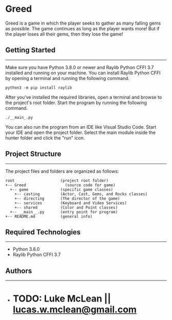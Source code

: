 # Greed
Greed is a game in which the player seeks to gather as many falling gems as possible. The game continues as long as the player wants more! But if the player loses all their gems, then they lose the game!

## Getting Started
---
Make sure you have Python 3.8.0 or newer and Raylib Python CFFI 3.7 installed and running on your machine. You can install Raylib Python CFFI by opening a terminal and running the following command.
```
python3 -m pip install raylib
```
After you've installed the required libraries, open a terminal and browse to the project's root folder. Start the program by running the following command.
```
./__main_.py
```
You can also run the program from an IDE like Visual Studio Code. Start your IDE and open the 
project folder. Select the main module inside the hunter folder and click the "run" icon.

## Project Structure
---
The project files and folders are organized as follows:
```
root                    (project root folder)
+-- Greed                 (source code for game)
  +-- game              (specific game classes)
    +-- casting         (Actor, Cast, Gems, and Rocks classes)
    +-- directing       (The director of the game)
    +-- services        (Keyboard and Video Services)
    +-- shared          (Color and Point classes)
  +-- __main__.py       (entry point for program)
+-- README.md           (general info)
```

## Required Technologies
---
* Python 3.8.0
* Raylib Python CFFI 3.7

## Authors
---
* # TODO: Luke McLean || lucas.w.mclean@gmail.com